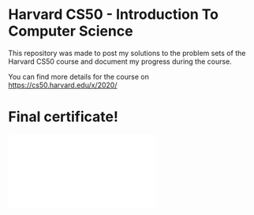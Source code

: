 # Harvard CS50 - Introduction To Computer Science 

This repository was made to post my solutions to the problem sets of the Harvard CS50 course and document my progress during the course. 

You can find more details for the course on https://cs50.harvard.edu/x/2020/

# Final certificate!

![TESTIMAGE](CS50x%20Certificate.pdf)
